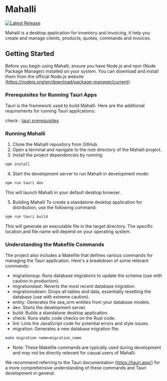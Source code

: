# Mahalli
<div>
   <a href="https://github.com/AbdelilahOu/Mahalli/releases"><img src="https://img.shields.io/github/release/AbdelilahOu/Mahalli.svg" alt="Latest Release"></a>
</div>

Mahalli is a desktop application for inventory and invoicing, it help you create and manage clients, products, quotes, commands and invoices.

## Getting Started

Before you begin using Mahalli, ensure you have Node.js and npm (Node Package Manager) installed on your system. You can download and install them from the official Node.js website (https://nodejs.org/en/download/package-manager/current).

### Prerequisites for Running Tauri Apps

Tauri is the framework used to build Mahalli. Here are the additional requirements for running Tauri applications:

check : [tauri prerequisites](https://tauri.app/v1/guides/getting-started/prerequisites/#:~:text=Tauri%20heavily%20depends%20on%20WebView2,and%20version%20for%20your%20system.)

### Running Mahalli

1. Clone the Mahalli repository from GitHub.
2. Open a terminal and navigate to the root directory of the Mahalli project.
3. Install the project dependencies by running:

```Bash
npm install
```

4. Start the development server to run Mahalli in development mode:

```Bash
npm run tauri dev
```

This will launch Mahalli in your default desktop browser.

5. Building Mahalli
   To create a standalone desktop application for distribution, use the following command:

```Bash
npm run tauri build
```

This will generate an executable file in the target directory. The specific location and file name will depend on your operating system.

### Understanding the Makefile Commands

The project also includes a Makefile that defines various commands for managing the Tauri application. Here's a breakdown of some relevant commands:

- migrationsup: Runs database migrations to update the schema (use with caution in production).
- migrationslast: Reverts the most recent database migration.
- migrationsdown: Drops all tables and data, essentially resetting the database (use with extreme caution).
- entity: Generates the sea_orm entities from your database models.
- dev: Starts the development server.
- build: Builds a standalone desktop application.
- check: Runs static code checks on the Rust code.
- lint: Lints the JavaScript code for potential errors and style issues.
- migration: Generates a new database migration file:

```bash
make migration name=migration_name
```

- Note: These Makefile commands are typically used during development and may not be directly relevant for casual users of Mahalli.

We recommend referring to the Tauri documentation (https://tauri.app/) for a more comprehensive understanding of these commands and Tauri development in general.
